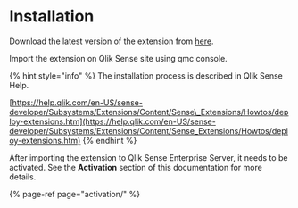 # Installation

Download the latest version of the extension from [here](https://powerkpi.rbcgrp.com/wp-content/uploads/2019/03/powerkpi.zip).

Import the extension on Qlik Sense site using qmc console.

{% hint style="info" %}
 The installation process is described in Qlik Sense Help.

[https://help.qlik.com/en-US/sense-developer/Subsystems/Extensions/Content/Sense\_Extensions/Howtos/deploy-extensions.htm](https://help.qlik.com/en-US/sense-developer/Subsystems/Extensions/Content/Sense_Extensions/Howtos/deploy-extensions.htm)
{% endhint %}

After importing the extension to Qlik Sense Enterprise Server, it needs to be activated. See the **Activation** section of this documentation for more details.

{% page-ref page="activation/" %}

